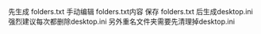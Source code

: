 先生成 folders.txt
手动编辑 folders.txt内容
保存 folders.txt 后生成desktop.ini
强烈建议每次都删除desktop.ini
另外重名文件夹需要先清理掉desktop.ini
